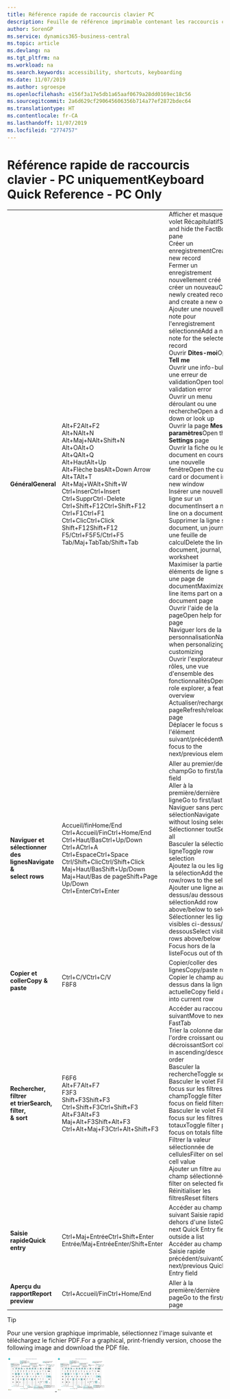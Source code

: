 ```yaml
---
title: Référence rapide de raccourcis clavier PC
description: Feuille de référence imprimable contenant les raccourcis clavier les plus populaires pour les utilisateurs de PC.
author: SorenGP
ms.service: dynamics365-business-central
ms.topic: article
ms.devlang: na
ms.tgt_pltfrm: na
ms.workload: na
ms.search.keywords: accessibility, shortcuts, keyboarding
ms.date: 11/07/2019
ms.author: sgroespe
ms.openlocfilehash: e156f3a17e5db1a65aaf0679a28dd0169ec18c56
ms.sourcegitcommit: 2a6d629cf290645606356b714a77ef2872bdec64
ms.translationtype: HT
ms.contentlocale: fr-CA
ms.lasthandoff: 11/07/2019
ms.locfileid: "2774757"
---
```

# <a name="keyboard-quick-reference---pc-only"></a><span data-ttu-id="2b705-103">Référence rapide de raccourcis clavier - PC uniquement</span><span class="sxs-lookup"><span data-stu-id="2b705-103">Keyboard Quick Reference - PC Only</span></span>

||||  
|----------------|-----------|----------------|
|<span data-ttu-id="2b705-104">**Général**</span><span class="sxs-lookup"><span data-stu-id="2b705-104">**General**</span></span>|<span data-ttu-id="2b705-105">Alt+F2</span><span class="sxs-lookup"><span data-stu-id="2b705-105">Alt+F2</span></span><br /><span data-ttu-id="2b705-106">Alt+N</span><span class="sxs-lookup"><span data-stu-id="2b705-106">Alt+N</span></span><br /><span data-ttu-id="2b705-107">Alt+Maj+N</span><span class="sxs-lookup"><span data-stu-id="2b705-107">Alt+Shift+N</span></span><br /><span data-ttu-id="2b705-108">Alt+O</span><span class="sxs-lookup"><span data-stu-id="2b705-108">Alt+O</span></span><br /><span data-ttu-id="2b705-109">Alt+Q</span><span class="sxs-lookup"><span data-stu-id="2b705-109">Alt+Q</span></span><br /><span data-ttu-id="2b705-110">Alt+Haut</span><span class="sxs-lookup"><span data-stu-id="2b705-110">Alt+Up</span></span><br /><span data-ttu-id="2b705-111">Alt+Flèche bas</span><span class="sxs-lookup"><span data-stu-id="2b705-111">Alt+Down Arrow</span></span><br /><span data-ttu-id="2b705-112">Alt+T</span><span class="sxs-lookup"><span data-stu-id="2b705-112">Alt+T</span></span><br /><span data-ttu-id="2b705-113">Alt+Maj+W</span><span class="sxs-lookup"><span data-stu-id="2b705-113">Alt+Shift+W</span></span><br /><span data-ttu-id="2b705-114">Ctrl+Inser</span><span class="sxs-lookup"><span data-stu-id="2b705-114">Ctrl+Insert</span></span><br /><span data-ttu-id="2b705-115">Ctrl+Suppr</span><span class="sxs-lookup"><span data-stu-id="2b705-115">Ctrl-Delete</span></span><br /><span data-ttu-id="2b705-116">Ctrl+Shift+F12</span><span class="sxs-lookup"><span data-stu-id="2b705-116">Ctrl+Shift+F12</span></span><br /><span data-ttu-id="2b705-117">Ctrl+F1</span><span class="sxs-lookup"><span data-stu-id="2b705-117">Ctrl+F1</span></span><br /><span data-ttu-id="2b705-118">Ctrl+Clic</span><span class="sxs-lookup"><span data-stu-id="2b705-118">Ctrl+Click</span></span><br /><span data-ttu-id="2b705-119">Shift+F12</span><span class="sxs-lookup"><span data-stu-id="2b705-119">Shift+F12</span></span><br /><span data-ttu-id="2b705-120">F5/Ctrl+F5</span><span class="sxs-lookup"><span data-stu-id="2b705-120">F5/Ctrl+F5</span></span><br /><span data-ttu-id="2b705-121">Tab/Maj+Tab</span><span class="sxs-lookup"><span data-stu-id="2b705-121">Tab/Shift+Tab</span></span><br />|<span data-ttu-id="2b705-122">Afficher et masquer le volet Récapitulatif</span><span class="sxs-lookup"><span data-stu-id="2b705-122">Show and hide the FactBox pane</span></span><br /><span data-ttu-id="2b705-123">Créer un enregistrement</span><span class="sxs-lookup"><span data-stu-id="2b705-123">Create a new record</span></span><br /><span data-ttu-id="2b705-124">Fermer un enregistrement nouvellement créé et en créer un nouveau</span><span class="sxs-lookup"><span data-stu-id="2b705-124">Close a newly created record and create a new one</span></span><br /><span data-ttu-id="2b705-125">Ajouter une nouvelle note pour l'enregistrement sélectionné</span><span class="sxs-lookup"><span data-stu-id="2b705-125">Add a new note for the selected record</span></span><br /><span data-ttu-id="2b705-126">Ouvrir **Dites-moi**</span><span class="sxs-lookup"><span data-stu-id="2b705-126">Open **Tell me**</span></span><br /><span data-ttu-id="2b705-127">Ouvrir une info-bulle ou une erreur de validation</span><span class="sxs-lookup"><span data-stu-id="2b705-127">Open tooltip or validation error</span></span><br /><span data-ttu-id="2b705-128">Ouvrir un menu déroulant ou une recherche</span><span class="sxs-lookup"><span data-stu-id="2b705-128">Open a drop-down or look up</span></span><br /><span data-ttu-id="2b705-129">Ouvrir la page **Mes paramètres**</span><span class="sxs-lookup"><span data-stu-id="2b705-129">Open the **My Settings** page</span></span><br /><span data-ttu-id="2b705-130">Ouvrir la fiche ou le document en cours dans une nouvelle fenêtre</span><span class="sxs-lookup"><span data-stu-id="2b705-130">Open the current card or document in a new window</span></span><br /><span data-ttu-id="2b705-131">Insérer une nouvelle ligne sur un document</span><span class="sxs-lookup"><span data-stu-id="2b705-131">Insert a new line on a document</span></span><br /><span data-ttu-id="2b705-132">Supprimer la ligne sur un document, un journal ou une feuille de calcul</span><span class="sxs-lookup"><span data-stu-id="2b705-132">Delete the line on a document, journal, or worksheet</span></span><br /><span data-ttu-id="2b705-133">Maximiser la partie des éléments de ligne sur une page de document</span><span class="sxs-lookup"><span data-stu-id="2b705-133">Maximize the line items part on a document page</span></span><br /><span data-ttu-id="2b705-134">Ouvrir l'aide de la page</span><span class="sxs-lookup"><span data-stu-id="2b705-134">Open help for the page</span></span><br /><span data-ttu-id="2b705-135">Naviguer lors de la personnalisation</span><span class="sxs-lookup"><span data-stu-id="2b705-135">Navigate when personalizing and customizing</span></span><br /><span data-ttu-id="2b705-136">Ouvrir l'explorateur de rôles, une vue d'ensemble des fonctionnalités</span><span class="sxs-lookup"><span data-stu-id="2b705-136">Open the role explorer, a feature overview</span></span><br /><span data-ttu-id="2b705-137">Actualiser/recharger la page</span><span class="sxs-lookup"><span data-stu-id="2b705-137">Refresh/reload page</span></span><br /><span data-ttu-id="2b705-138">Déplacer le focus sur l'élément suivant/précédent</span><span class="sxs-lookup"><span data-stu-id="2b705-138">Move focus to the next/previous element</span></span>|
|<span data-ttu-id="2b705-139">**Naviguer et <br />sélectionner des lignes**</span><span class="sxs-lookup"><span data-stu-id="2b705-139">**Navigate &<br />select rows**</span></span>| <span data-ttu-id="2b705-140">Accueil/fin</span><span class="sxs-lookup"><span data-stu-id="2b705-140">Home/End</span></span><br /><span data-ttu-id="2b705-141">Ctrl+Accueil/Fin</span><span class="sxs-lookup"><span data-stu-id="2b705-141">Ctrl+Home/End</span></span> <br /><span data-ttu-id="2b705-142">Ctrl+Haut/Bas</span><span class="sxs-lookup"><span data-stu-id="2b705-142">Ctrl+Up/Down</span></span><br /><span data-ttu-id="2b705-143">Ctrl+A</span><span class="sxs-lookup"><span data-stu-id="2b705-143">Ctrl+A</span></span> <br /><span data-ttu-id="2b705-144">Ctrl+Espace</span><span class="sxs-lookup"><span data-stu-id="2b705-144">Ctrl+Space</span></span><br /><span data-ttu-id="2b705-145">Ctrl/Shift+Clic</span><span class="sxs-lookup"><span data-stu-id="2b705-145">Ctrl/Shift+Click</span></span><br /><span data-ttu-id="2b705-146">Maj+Haut/Bas</span><span class="sxs-lookup"><span data-stu-id="2b705-146">Shift+Up/Down</span></span><br /><span data-ttu-id="2b705-147">Maj+Haut/Bas de page</span><span class="sxs-lookup"><span data-stu-id="2b705-147">Shift+Page Up/Down</span></span><br /><span data-ttu-id="2b705-148">Ctrl+Enter</span><span class="sxs-lookup"><span data-stu-id="2b705-148">Ctrl+Enter</span></span>| <span data-ttu-id="2b705-149">Aller au premier/dernier champ</span><span class="sxs-lookup"><span data-stu-id="2b705-149">Go to first/last field</span></span><br /><span data-ttu-id="2b705-150">Aller à la première/dernière ligne</span><span class="sxs-lookup"><span data-stu-id="2b705-150">Go to first/last row</span></span><br /><span data-ttu-id="2b705-151">Naviguer sans perdre la sélection</span><span class="sxs-lookup"><span data-stu-id="2b705-151">Navigate without losing selection</span></span><br /><span data-ttu-id="2b705-152">Sélectionner tout</span><span class="sxs-lookup"><span data-stu-id="2b705-152">Select all</span></span><br /><span data-ttu-id="2b705-153">Basculer la sélection de ligne</span><span class="sxs-lookup"><span data-stu-id="2b705-153">Toggle row selection</span></span><br /> <span data-ttu-id="2b705-154">Ajoutez la ou les lignes à la sélection</span><span class="sxs-lookup"><span data-stu-id="2b705-154">Add the row/rows to the selection</span></span><br /><span data-ttu-id="2b705-155">Ajouter une ligne au-dessus/au dessous de la sélection</span><span class="sxs-lookup"><span data-stu-id="2b705-155">Add row above/below to selection</span></span><br /><span data-ttu-id="2b705-156">Sélectionner les lignes visibles ci-dessus/ci-dessous</span><span class="sxs-lookup"><span data-stu-id="2b705-156">Select visible rows above/below</span></span> <br /><span data-ttu-id="2b705-157">Focus hors de la liste</span><span class="sxs-lookup"><span data-stu-id="2b705-157">Focus out of the list</span></span>|
|<span data-ttu-id="2b705-158">**Copier et coller**</span><span class="sxs-lookup"><span data-stu-id="2b705-158">**Copy & paste**</span></span>|<span data-ttu-id="2b705-159">Ctrl+C/V</span><span class="sxs-lookup"><span data-stu-id="2b705-159">Ctrl+C/V</span></span><br /><span data-ttu-id="2b705-160">F8</span><span class="sxs-lookup"><span data-stu-id="2b705-160">F8</span></span>|<span data-ttu-id="2b705-161">Copier/coller des lignes</span><span class="sxs-lookup"><span data-stu-id="2b705-161">Copy/paste rows</span></span><br /><span data-ttu-id="2b705-162">Copier le champ au-dessus dans la ligne actuelle</span><span class="sxs-lookup"><span data-stu-id="2b705-162">Copy field above into current row</span></span>|
|<span data-ttu-id="2b705-163">**Rechercher, filtrer <br />et trier**</span><span class="sxs-lookup"><span data-stu-id="2b705-163">**Search, filter, <br />& sort**</span></span>|<span data-ttu-id="2b705-164">F6</span><span class="sxs-lookup"><span data-stu-id="2b705-164">F6</span></span><br /><span data-ttu-id="2b705-165">Alt+F7</span><span class="sxs-lookup"><span data-stu-id="2b705-165">Alt+F7</span></span><br /><span data-ttu-id="2b705-166">F3</span><span class="sxs-lookup"><span data-stu-id="2b705-166">F3</span></span><br /><span data-ttu-id="2b705-167">Shift+F3</span><span class="sxs-lookup"><span data-stu-id="2b705-167">Shift+F3</span></span><br /><span data-ttu-id="2b705-168">Ctrl+Shift+F3</span><span class="sxs-lookup"><span data-stu-id="2b705-168">Ctrl+Shift+F3</span></span><br /><span data-ttu-id="2b705-169">Alt+F3</span><span class="sxs-lookup"><span data-stu-id="2b705-169">Alt+F3</span></span><br /><span data-ttu-id="2b705-170">Maj+Alt+F3</span><span class="sxs-lookup"><span data-stu-id="2b705-170">Shift+Alt+F3</span></span><br /><span data-ttu-id="2b705-171">Ctrl+Alt+Maj+F3</span><span class="sxs-lookup"><span data-stu-id="2b705-171">Ctrl+Alt+Shift+F3</span></span>|<span data-ttu-id="2b705-172">Accéder au raccourci suivant</span><span class="sxs-lookup"><span data-stu-id="2b705-172">Move to next FastTab</span></span><br /><span data-ttu-id="2b705-173">Trier la colonne dans l'ordre croissant ou décroissant</span><span class="sxs-lookup"><span data-stu-id="2b705-173">Sort column in ascending/descending order</span></span><br /><span data-ttu-id="2b705-174">Basculer la recherche</span><span class="sxs-lookup"><span data-stu-id="2b705-174">Toggle search</span></span><br /><span data-ttu-id="2b705-175">Basculer le volet Filtre ; focus sur les filtres de champ</span><span class="sxs-lookup"><span data-stu-id="2b705-175">Toggle filter pane; focus on field filters</span></span><br /><span data-ttu-id="2b705-176">Basculer le volet Filtre ; focus sur les filtres de totaux</span><span class="sxs-lookup"><span data-stu-id="2b705-176">Toggle filter pane; focus on totals filters</span></span><br /><span data-ttu-id="2b705-177">Filtrer la valeur sélectionnée de cellules</span><span class="sxs-lookup"><span data-stu-id="2b705-177">Filter on selected cell value</span></span><br /><span data-ttu-id="2b705-178">Ajouter un filtre au champ sélectionnée</span><span class="sxs-lookup"><span data-stu-id="2b705-178">Add filter on selected field</span></span><br /><span data-ttu-id="2b705-179">Réinitialiser les filtres</span><span class="sxs-lookup"><span data-stu-id="2b705-179">Reset filters</span></span>|
|<span data-ttu-id="2b705-180">**Saisie rapide**</span><span class="sxs-lookup"><span data-stu-id="2b705-180">**Quick entry**</span></span>|<span data-ttu-id="2b705-181">Ctrl+Maj+Entrée</span><span class="sxs-lookup"><span data-stu-id="2b705-181">Ctrl+Shift+Enter</span></span><br /><span data-ttu-id="2b705-182">Entrée/Maj+Entrée</span><span class="sxs-lookup"><span data-stu-id="2b705-182">Enter/Shift+Enter</span></span>|<span data-ttu-id="2b705-183">Accéder au champ suivant Saisie rapide en dehors d'une liste</span><span class="sxs-lookup"><span data-stu-id="2b705-183">Go to next Quick Entry field outside a list</span></span><br /><span data-ttu-id="2b705-184">Accéder au champ Saisie rapide précédent/suivant</span><span class="sxs-lookup"><span data-stu-id="2b705-184">Go to next/previous Quick Entry field</span></span>|
|<span data-ttu-id="2b705-185">**Aperçu du rapport**</span><span class="sxs-lookup"><span data-stu-id="2b705-185">**Report preview**</span></span>|<span data-ttu-id="2b705-186">Ctrl+Accueil/Fin</span><span class="sxs-lookup"><span data-stu-id="2b705-186">Ctrl+Home/End</span></span>|<span data-ttu-id="2b705-187">Aller à la première/dernière page</span><span class="sxs-lookup"><span data-stu-id="2b705-187">Go to the first/last page</span></span>|

> [!TIP]
> <span data-ttu-id="2b705-188">Pour une version graphique imprimable, sélectionnez l'image suivante et téléchargez le fichier PDF.</span><span class="sxs-lookup"><span data-stu-id="2b705-188">For a graphical, print-friendly version, choose the following image and download the PDF file.</span></span>
>
> <span data-ttu-id="2b705-189">[ ![](media/keyboard_shortcut_inline.png) ](media/keyboard_shortcuts.pdf)</span><span class="sxs-lookup"><span data-stu-id="2b705-189">[ ![](media/keyboard_shortcut_inline.png) ](media/keyboard_shortcuts.pdf)</span></span>

